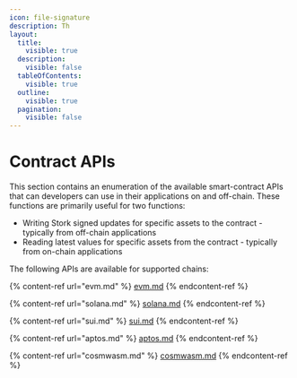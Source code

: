 ```yaml
---
icon: file-signature
description: Th
layout:
  title:
    visible: true
  description:
    visible: false
  tableOfContents:
    visible: true
  outline:
    visible: true
  pagination:
    visible: false
---
```


# Contract APIs

This section contains an enumeration of the available smart-contract APIs that can developers can use in their applications on and off-chain. These functions are primarily useful for two functions:

* Writing Stork signed updates for specific assets to the contract - typically from off-chain applications
* Reading latest values for specific assets from the contract - typically from on-chain applications

The following APIs are available for supported chains:&#x20;

{% content-ref url="evm.md" %}
[evm.md](evm.md)
{% endcontent-ref %}

{% content-ref url="solana.md" %}
[solana.md](solana.md)
{% endcontent-ref %}

{% content-ref url="sui.md" %}
[sui.md](sui.md)
{% endcontent-ref %}

{% content-ref url="aptos.md" %}
[aptos.md](aptos.md)
{% endcontent-ref %}

{% content-ref url="cosmwasm.md" %}
[cosmwasm.md](cosmwasm.md)
{% endcontent-ref %}
